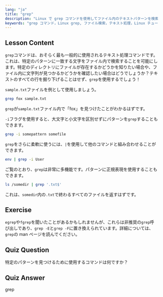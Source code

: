 ```yaml
---
lang: "ja"
title: "grep"
description: "Linux で grep コマンドを使用してファイル内のテキストパターンを検索する方法を学びます。基本的な使用法、大文字と小文字を区別しない検索、および他のコマンドとの組み合わせを発見します。Linux の旅を始めましょう！"
keywords: "grep コマンド，Linux grep, ファイル検索，テキスト処理，Linux チュートリアル，初心者 Linux, grep ガイド"
---
```


## Lesson Content

`grep`コマンドは、おそらく最も一般的に使用されるテキスト処理コマンドです。これは、特定のパターンに一致する文字をファイル内で検索することを可能にします。特定のディレクトリにファイルが存在するかどうかを知りたい場合や、ファイル内に文字列が見つかるかどうかを確認したい場合はどうでしょうか？テキストのすべての行を掘り下げることはせず、`grep`を使用するでしょう！

`sample.txt`ファイルを例として使用しましょう。

```bash
grep fox sample.txt
```

`grep`が`sample.txt`ファイル内で「fox」を見つけたことがわかるはずです。

`-i`フラグを使用すると、大文字と小文字を区別せずにパターンを`grep`することもできます。

```bash
grep -i somepattern somefile
```

`grep`をさらに柔軟に使うには、`|`を使用して他のコマンドと組み合わせることができます。

```bash
env | grep -i User
```

ご覧のとおり、`grep`は非常に多機能です。パターンに正規表現を使用することもできます。

```bash
ls /somedir | grep '.txt$'
```

これは、`somedir`内の`.txt`で終わるすべてのファイルを返すはずです。

## Exercise

`egrep`や`fgrep`を聞いたことがあるかもしれませんが、これらは非推奨の`grep`呼び出しであり、`grep -E`と`grep -F`に置き換えられています。詳細については、`grep`の man ページを読んでください。

## Quiz Question

特定のパターンを見つけるために使用するコマンドは何ですか？

## Quiz Answer

grep
